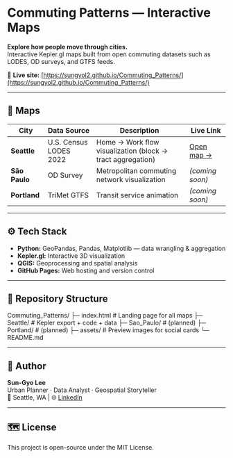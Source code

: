 # Commuting Patterns — Interactive Maps

**Explore how people move through cities.**  
Interactive Kepler.gl maps built from open commuting datasets such as LODES, OD surveys, and GTFS feeds.

🔗 **Live site:** [https://sungyol2.github.io/Commuting_Patterns/](https://sungyol2.github.io/Commuting_Patterns/)

---

## 🌆 Maps

| City | Data Source | Description | Live Link |
|------|--------------|--------------|------------|
| **Seattle** | U.S. Census LODES 2022 | Home → Work flow visualization (block → tract aggregation) | [Open map →](https://sungyol2.github.io/Commuting_Patterns/Seattle/) |
| **São Paulo** | OD Survey | Metropolitan commuting network visualization | *(coming soon)* |
| **Portland** | TriMet GTFS | Transit service animation | *(coming soon)* |

---

## ⚙️ Tech Stack
- **Python:** GeoPandas, Pandas, Matplotlib — data wrangling & aggregation  
- **Kepler.gl:** Interactive 3D visualization  
- **QGIS:** Geoprocessing and spatial analysis  
- **GitHub Pages:** Web hosting and version control

---

## 📂 Repository Structure
Commuting_Patterns/
├─ index.html # Landing page for all maps
├─ Seattle/ # Kepler export + code + data
├─ Sao_Paulo/ # (planned)
├─ Portland/ # (planned)
├─ assets/ # Preview images for social cards
└─ README.md


---

## 👤 Author
**Sun-Gyo Lee**  
Urban Planner · Data Analyst · Geospatial Storyteller  
📍 Seattle, WA | 🌐 [LinkedIn]((https://www.linkedin.com/in/sun-gyo/))

---

## 🗺️ License
This project is open-source under the MIT License.
